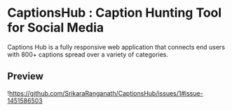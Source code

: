 # CaptionsHub : Caption Hunting Tool for Social Media 
Captions Hub is a fully responsive web application that connects end users with 800+ captions spread over a variety of categories.

## Preview
!https://github.com/SrikaraRanganath/CaptionsHub/issues/1#issue-1451586503
